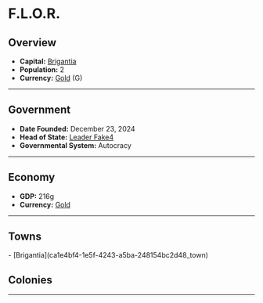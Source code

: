 <!--UNDEDITED FILE, remove this entire line if this file has been edited!-->
# <!--NAME-->F.L.O.R.<!--NAME-->

## Overview

- **Capital:** <!--CAPITAL_LINK-->[Brigantia](ca1e4bf4-1e5f-4243-a5ba-248154bc2d48_town)<!--CAPITAL_LINK-->
- **Population:** <!--POPULATION-->2<!--POPULATION-->
- **Currency:** <!--CURRENCY_LINK-->[Gold](Gold_currency)<!--CURRENCY_LINK--> (<!--CURRENCY_ABV-->G<!--CURRENCY_ABV-->)

---

## Government

- **Date Founded:** <!--FOUNDED-->December 23, 2024<!--FOUNDED-->
- **Head of State:** <!--LEADER_TITLE_LINK-->[Leader Fake4](Fake4_user)<!--LEADER_TITLE_LINK-->
- **Governmental System:** <!--GOVERNMENT-->Autocracy<!--GOVERNMENT-->

---

## Economy

- **GDP:** <!--GDP-->216g<!--GDP-->
- **Currency:** <!--CURRENCY_LINK-->[Gold](Gold_currency)<!--CURRENCY_LINK-->

---

## Towns

<!--TOWNS-->- [Brigantia](ca1e4bf4-1e5f-4243-a5ba-248154bc2d48_town)<!--TOWNS-->

## Colonies

<!--COLONIES--><!--COLONIES-->

---